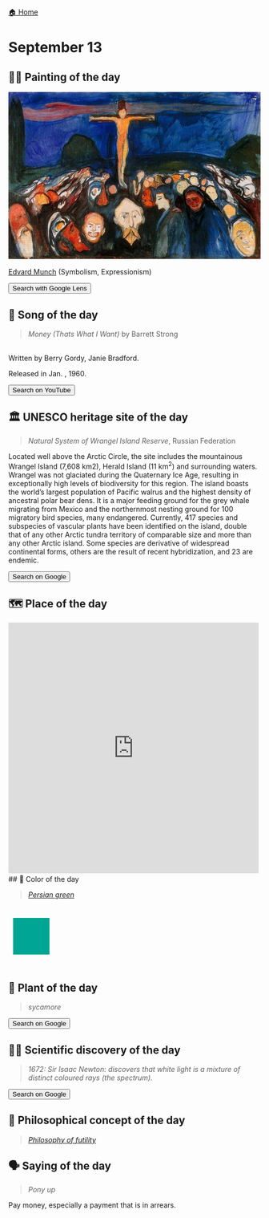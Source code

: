 
[🏠 Home](../../index.md)

# September 13

## 🧑‍🎨 Painting of the day

<img width="600" src="../img/Edvard_Munch_6.jpg">

[Edvard Munch](https://en.wikipedia.org/wiki/Edvard_Munch) (Symbolism, Expressionism)

<button class="btn btn-success"
onclick=" window.open('https://lens.google.com/uploadbyurl?url=https://iretes.github.io/one-a-day/data/img/Edvard_Munch_6.jpg','_blank')">
Search with Google Lens
</button>

## 🎼 Song of the day

> *Money (Thats What I Want)*
by Barrett Strong

<br />Written by Berry Gordy, Janie Bradford.

Released in Jan. , 1960.

<button class="btn btn-success"
onclick=" window.open('http://www.youtube.com/search?q=Money (Thats What I Want) by Barrett Strong','_blank')">
Search on YouTube
</button>

## 🏛️ UNESCO heritage site of the day

> *Natural System of Wrangel Island Reserve*, Russian Federation

<p>Located well above the Arctic Circle, the site includes the mountainous Wrangel Island (7,608 km2), Herald Island (11 km<sup>2</sup>) and surrounding waters. Wrangel was not glaciated during the Quaternary Ice Age, resulting in exceptionally high levels of biodiversity for this region. The island boasts the world’s largest population of Pacific walrus and the highest density of ancestral polar bear dens. It is a major feeding ground for the grey whale migrating from Mexico and the northernmost nesting ground for 100 migratory bird species, many endangered. Currently, 417 species and subspecies of vascular plants have been identified on the island, double that of any other Arctic tundra territory of comparable size and more than any other Arctic island. Some species are derivative of widespread continental forms, others are the result of recent hybridization, and 23 are endemic.</p>

<button class="btn btn-success"
onclick=" window.open('http://www.google.com/search?q=Natural System of Wrangel Island Reserve','_blank')">
Search on Google
</button>

## 🗺️ Place of the day

<iframe
src="https://www.mapcrunch.com"
name="mapcrunch"
width="500"
height="500"
allowTransparency="true"
scrolling="no"
frameborder="0"
>
</iframe>
## 🎨 Color of the day

> *[Persian green](https://en.wikipedia.org/wiki/Shades_of_green#Persian_green)*

<div style="color:#00A693; font-size: 100px;">&#9632;</div>

## 🌿 Plant of the day

> *sycamore*

<button class="btn btn-success"
onclick=" window.open('http://www.google.com/search?q=sycamore','_blank')">
Search on Google
</button>

## 🧑‍🔬 Scientific discovery of the day

> *1672: Sir Isaac Newton: discovers that white light is a mixture of distinct coloured rays (the spectrum).*

<button class="btn btn-success"
onclick=" window.open('http://www.google.com/search?q=1672: Sir Isaac Newton: discovers that white light is a mixture of distinct coloured rays (the spectrum).','_blank')"> 
Search on Google
</button>

## 💭 Philosophical concept of the day

> *[Philosophy of futility](https://en.wikipedia.org/wiki/Philosophy_of_futility)*

## 🗣️ Saying of the day

> *Pony up*

Pay  money, especially  a payment that is in arrears.
